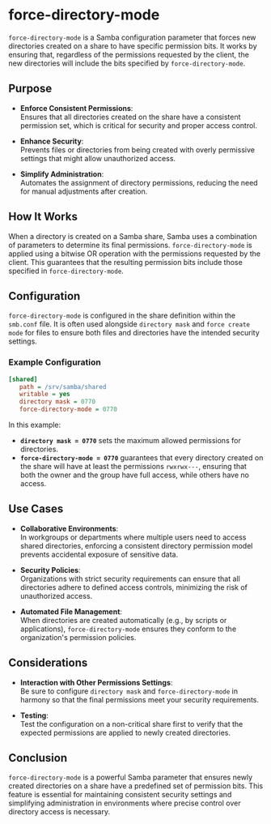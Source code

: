 # force-directory-mode

`force-directory-mode` is a Samba configuration parameter that forces new directories created on a share to have specific permission bits. It works by ensuring that, regardless of the permissions requested by the client, the new directories will include the bits specified by `force-directory-mode`.

## Purpose

- **Enforce Consistent Permissions**:  
  Ensures that all directories created on the share have a consistent permission set, which is critical for security and proper access control.
  
- **Enhance Security**:  
  Prevents files or directories from being created with overly permissive settings that might allow unauthorized access.
  
- **Simplify Administration**:  
  Automates the assignment of directory permissions, reducing the need for manual adjustments after creation.

## How It Works

When a directory is created on a Samba share, Samba uses a combination of parameters to determine its final permissions. `force-directory-mode` is applied using a bitwise OR operation with the permissions requested by the client. This guarantees that the resulting permission bits include those specified in `force-directory-mode`.

## Configuration

`force-directory-mode` is configured in the share definition within the `smb.conf` file. It is often used alongside `directory mask` and `force create mode` for files to ensure both files and directories have the intended security settings.

### Example Configuration

```ini
[shared]
   path = /srv/samba/shared
   writable = yes
   directory mask = 0770
   force-directory-mode = 0770
```

In this example:
- **`directory mask = 0770`** sets the maximum allowed permissions for directories.
- **`force-directory-mode = 0770`** guarantees that every directory created on the share will have at least the permissions `rwxrwx---`, ensuring that both the owner and the group have full access, while others have no access.

## Use Cases

- **Collaborative Environments**:  
  In workgroups or departments where multiple users need to access shared directories, enforcing a consistent directory permission model prevents accidental exposure of sensitive data.
  
- **Security Policies**:  
  Organizations with strict security requirements can ensure that all directories adhere to defined access controls, minimizing the risk of unauthorized access.

- **Automated File Management**:  
  When directories are created automatically (e.g., by scripts or applications), `force-directory-mode` ensures they conform to the organization's permission policies.

## Considerations

- **Interaction with Other Permissions Settings**:  
  Be sure to configure `directory mask` and `force-directory-mode` in harmony so that the final permissions meet your security requirements.
  
- **Testing**:  
  Test the configuration on a non-critical share first to verify that the expected permissions are applied to newly created directories.

## Conclusion

`force-directory-mode` is a powerful Samba parameter that ensures newly created directories on a share have a predefined set of permission bits. This feature is essential for maintaining consistent security settings and simplifying administration in environments where precise control over directory access is necessary.

